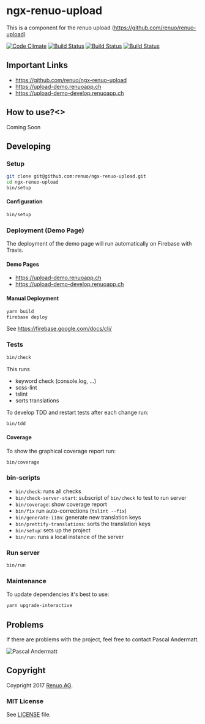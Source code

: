 # ngx-renuo-upload

This is a component for the renuo upload (<https://github.com/renuo/renuo-upload>)

[![Code Climate](https://codeclimate.com/github/renuo/ngx-renuo-upload.png)](https://codeclimate.com/github/renuo/ngx-renuo-upload)
[![Build Status](https://travis-ci.org/renuo/ngx-renuo-upload.svg?branch=master)](https://travis-ci.org/renuo/ngx-renuo-upload)
[![Build Status](https://travis-ci.org/renuo/ngx-renuo-upload.svg?branch=develop)](https://travis-ci.org/renuo/ngx-renuo-upload)
[![Build Status](https://travis-ci.org/renuo/ngx-renuo-upload.svg?branch=testing)](https://travis-ci.org/renuo/ngx-renuo-upload)

## Important Links

* <https://github.com/renuo/ngx-renuo-upload>
* <https://upload-demo.renuoapp.ch>
* <https://upload-demo-develop.renuoapp.ch>

## How to use?<>

Coming Soon

## Developing

### Setup

```sh
git clone git@github.com:renuo/ngx-renuo-upload.git
cd ngx-renuo-upload
bin/setup
```

#### Configuration

```sh
bin/setup
```

### Deployment (Demo Page)

The deployment of the demo page will run automatically on Firebase with Travis.

#### Demo Pages

* <https://upload-demo.renuoapp.ch>
* <https://upload-demo-develop.renuoapp.ch>

#### Manual Deployment

```sh
yarn build
firebase deploy
```

See <https://firebase.google.com/docs/cli/>

### Tests

```sh
bin/check
```

This runs

* keyword check (console.log, ...)
* scss-lint
* tslint
* sorts translations

To develop TDD and restart tests after each change run:

```sh
bin/tdd
```

#### Coverage

To show the graphical coverage report run:

```sh
bin/coverage
```

### bin-scripts

* `bin/check`: runs all checks
* `bin/check-server-start`: subscript of `bin/check` to test to run server
* `bin/coverage`: show coverage report
* `bin/fix` run auto-corrections (`tslint --fix`)
* `bin/generate-i18n`: generate new translation keys
* `bin/prettify-translations`: sorts the translation keys
* `bin/setup`: sets up the project
* `bin/run`: runs a local instance of the server

### Run server

```sh
bin/run
```

### Maintenance

To update dependencies it's best to use:

```sh
yarn upgrade-interactive
```

## Problems

If there are problems with the project, feel free to contact Pascal Andermatt.

![Pascal Andermatt](https://s.gravatar.com/avatar/1ee132b4d89f7d2e82db5717eefdcd86?s=80)

## Copyright

Coypright 2017 [Renuo AG](https://www.renuo.ch/).

### MIT License

See [LICENSE](LICENSE) file.
